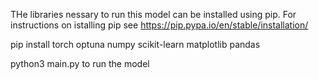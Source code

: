 THe libraries nessary to run this model can be installed using pip. For instructions on istalling pip see https://pip.pypa.io/en/stable/installation/

pip install torch optuna numpy scikit-learn matplotlib pandas

python3 main.py to run the model
